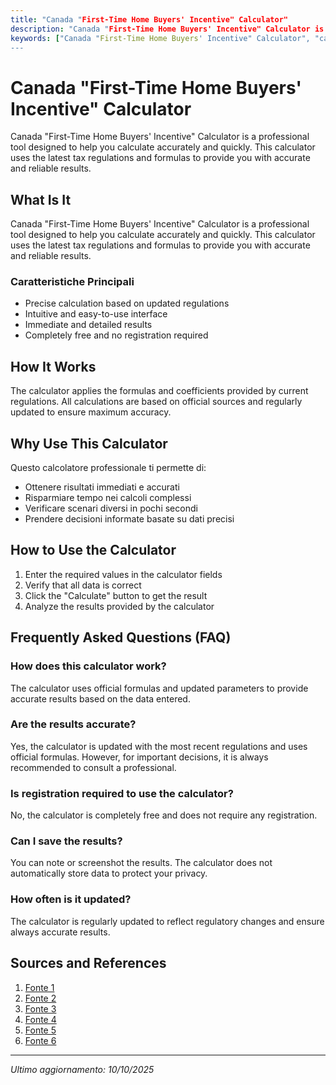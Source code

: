 ```yaml
---
title: "Canada "First-Time Home Buyers' Incentive" Calculator"
description: "Canada "First-Time Home Buyers' Incentive" Calculator is a professional tool designed to help you calculate accurately and quickly. This calculator uses the latest tax regulations and formulas to provide you with accurate and reliable results."
keywords: ["Canada "First-Time Home Buyers' Incentive" Calculator", "calcolatore", "calcolo online"]
---
```


# Canada "First-Time Home Buyers' Incentive" Calculator

Canada "First-Time Home Buyers' Incentive" Calculator is a professional tool designed to help you calculate accurately and quickly. This calculator uses the latest tax regulations and formulas to provide you with accurate and reliable results.

## What Is It

Canada "First-Time Home Buyers' Incentive" Calculator is a professional tool designed to help you calculate accurately and quickly. This calculator uses the latest tax regulations and formulas to provide you with accurate and reliable results.

### Caratteristiche Principali

- Precise calculation based on updated regulations
- Intuitive and easy-to-use interface
- Immediate and detailed results
- Completely free and no registration required

## How It Works

The calculator applies the formulas and coefficients provided by current regulations. All calculations are based on official sources and regularly updated to ensure maximum accuracy.

## Why Use This Calculator

Questo calcolatore professionale ti permette di:

- Ottenere risultati immediati e accurati
- Risparmiare tempo nei calcoli complessi
- Verificare scenari diversi in pochi secondi
- Prendere decisioni informate basate su dati precisi

## How to Use the Calculator

1. Enter the required values in the calculator fields
2. Verify that all data is correct
3. Click the "Calculate" button to get the result
4. Analyze the results provided by the calculator

## Frequently Asked Questions (FAQ)

### How does this calculator work?

The calculator uses official formulas and updated parameters to provide accurate results based on the data entered.

### Are the results accurate?

Yes, the calculator is updated with the most recent regulations and uses official formulas. However, for important decisions, it is always recommended to consult a professional.

### Is registration required to use the calculator?

No, the calculator is completely free and does not require any registration.

### Can I save the results?

You can note or screenshot the results. The calculator does not automatically store data to protect your privacy.

### How often is it updated?

The calculator is regularly updated to reflect regulatory changes and ensure always accurate results.

## Sources and References

1. [Fonte 1](https://www.reddit.com/r/PersonalFinanceCanada/comments/cg0hu3/i_made_a_calculator_for_canadas_firsttime_home/)
2. [Fonte 2](https://www.ratehub.ca/first-time-home-buyer-programs)
3. [Fonte 3](https://sterlingcalgary.com/first-time-home-buyers-incentive/)
4. [Fonte 4](https://www.nesto.ca/loan-types/first-time-home-buyer-incentive/)
5. [Fonte 5](https://www.deeded.ca/blog/the-ultimate-guide-to-programs-and-rebates-for-first-time-home-buyers)
6. [Fonte 6](https://shelto.ca/first-time-home-buyer-salaried/)

---

*Ultimo aggiornamento: 10/10/2025*
